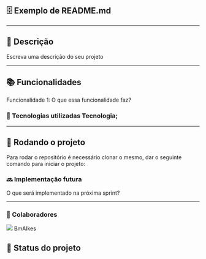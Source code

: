 <h2>🗄️ Exemplo de README.md</h2>
<hr/>
<h2>📝 Descrição</h2>
<p>Escreva uma descrição do seu projeto</p>

<hr/>

<h2>📚 Funcionalidades</h2>
<p>Funcionalidade 1: O que essa funcionalidade faz?</p>
<h3>🔧 Tecnologias utilizadas
Tecnologia;</h3>

<hr/>
<h2>🚀 Rodando o projeto</h2>
<p>Para rodar o repositório é necessário clonar o mesmo, dar o seguinte comando para iniciar o projeto:</p>

<linha de comando>
<h3>🔜 Implementação futura</h3>
O que será implementado na próxima sprint?
  <hr/>
<h3>  
🤝 Colaboradores</h3>
  
<img src="https://www.github.com/BmAlkes.png"/>
BmAlkes
<h2>🎯 Status do projeto</h2>

